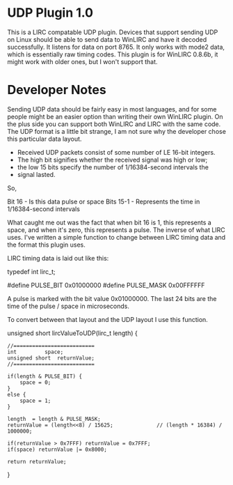 UDP Plugin 1.0
==============

This is a LIRC compatable UDP plugin. Devices that support sending UDP on Linux should be able to send data
to WinLIRC and have it decoded successfully. It listens for data on port 8765. It only works with mode2 data,
which is essentially raw timing codes. This plugin is for WinLIRC 0.8.6b, it might work with older ones, but
I won't support that.

Developer Notes
===============

Sending UDP data should be fairly easy in most languages, and for some people might be an easier option than
writing their own WinLIRC plugin. On the plus side you can support both WinLIRC and LIRC with the same code.
The UDP format is a little bit strange, I am not sure why the developer chose this particular data layout.

 * Received UDP packets consist of some number of LE 16-bit integers.
 * The high bit signifies whether the received signal was high or low;
 * the low 15 bits specify the number of 1/16384-second intervals the
 * signal lasted.

So,

Bit  16    - Is this data pulse or space
Bits 15-1  - Represents the time in 1/16384-second intervals

What caught me out was the fact that when bit 16 is 1, this represents a space, and when it's zero, this
represents a pulse. The inverse of what LIRC uses. I've written a simple function to change between LIRC
timing data and the format this plugin uses.

LIRC timing data is laid out like this:



typedef int lirc_t;

#define PULSE_BIT  0x01000000
#define PULSE_MASK 0x00FFFFFF

A pulse is marked with the bit value 0x01000000.
The last 24 bits are the time of the pulse / space in microseconds.

To convert between that layout and the UDP layout I use this function.

unsigned short lircValueToUDP(lirc_t length) {

    //==========================
    int			space;
    unsigned short	returnValue;
    //==========================

    if(length & PULSE_BIT) {
        space = 0;
    }
    else {
        space = 1;
    }

    length	= length & PULSE_MASK;
    returnValue = (length<<8) / 15625;				// (length * 16384) / 1000000;

    if(returnValue > 0x7FFF) returnValue = 0x7FFF;
    if(space) returnValue |= 0x8000;
    
    return returnValue;
}